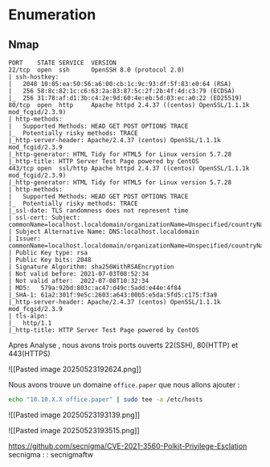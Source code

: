 # Enumeration 
## Nmap 

```
PORT    STATE SERVICE  VERSION
22/tcp  open  ssh      OpenSSH 8.0 (protocol 2.0)
| ssh-hostkey: 
|   2048 10:05:ea:50:56:a6:00:cb:1c:9c:93:df:5f:83:e0:64 (RSA)
|   256 58:8c:82:1c:c6:63:2a:83:87:5c:2f:2b:4f:4d:c3:79 (ECDSA)
|_  256 31:78:af:d1:3b:c4:2e:9d:60:4e:eb:5d:03:ec:a0:22 (ED25519)
80/tcp  open  http     Apache httpd 2.4.37 ((centos) OpenSSL/1.1.1k mod_fcgid/2.3.9)
| http-methods: 
|   Supported Methods: HEAD GET POST OPTIONS TRACE
|_  Potentially risky methods: TRACE
|_http-server-header: Apache/2.4.37 (centos) OpenSSL/1.1.1k mod_fcgid/2.3.9
|_http-generator: HTML Tidy for HTML5 for Linux version 5.7.28
|_http-title: HTTP Server Test Page powered by CentOS
443/tcp open  ssl/http Apache httpd 2.4.37 ((centos) OpenSSL/1.1.1k mod_fcgid/2.3.9)
|_http-generator: HTML Tidy for HTML5 for Linux version 5.7.28
| http-methods: 
|   Supported Methods: HEAD GET POST OPTIONS TRACE
|_  Potentially risky methods: TRACE
|_ssl-date: TLS randomness does not represent time
| ssl-cert: Subject: commonName=localhost.localdomain/organizationName=Unspecified/countryName=US
| Subject Alternative Name: DNS:localhost.localdomain
| Issuer: commonName=localhost.localdomain/organizationName=Unspecified/countryName=US
| Public Key type: rsa
| Public Key bits: 2048
| Signature Algorithm: sha256WithRSAEncryption
| Not valid before: 2021-07-03T08:52:34
| Not valid after:  2022-07-08T10:32:34
| MD5:   579a:92bd:803c:ac47:d49c:5add:e44e:4f84
|_SHA-1: 61a2:301f:9e5c:2603:a643:00b5:e5da:5fd5:c175:f3a9
|_http-server-header: Apache/2.4.37 (centos) OpenSSL/1.1.1k mod_fcgid/2.3.9
| tls-alpn: 
|_  http/1.1
|_http-title: HTTP Server Test Page powered by CentOS
```

Apres Analyse , nous avons trois ports ouverts 22(SSH), 80(HTTP) et 443(HTTPS)

![[Pasted image 20250523192624.png]]


Nous avons trouve un domaine `office.paper`  que nous allons ajouter :

```bash
echo "10.10.X.X office.paper" | sudo tee -a /etc/hosts
```

![[Pasted image 20250523193139.png]]

![[Pasted image 20250523193515.png]]



https://github.com/secnigma/CVE-2021-3560-Polkit-Privilege-Esclation
secnigma : : secnigmaftw
